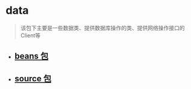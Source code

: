 # data
> 该包下主要是一些数据类、提供数据库操作的类、提供网络操作接口的Client等

- ## [beans 包](./beans)

- ## [source 包](./source)




